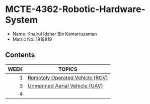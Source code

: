 # MCTE-4362-Robotic-Hardware-System

- Name: Khairul Idzhar Bin Kamarruzaman
- Matric No: 1918819

## Contents
| WEEK | TOPICS |
|-----:|---------------|
|     1|[Remotely Operated Vehicle (ROV)](Week1/ROV.md) |
|     3|[Unmanned Aerial Vehicle (UAV)](Week3/UAV.md)   |
|     4|               |
